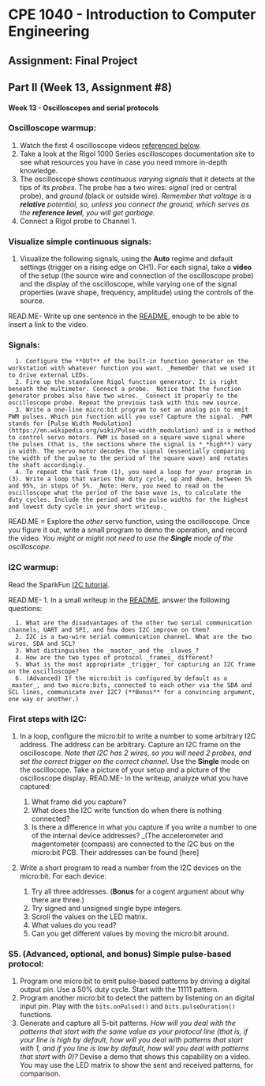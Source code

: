# CPE 1040 - Introduction to Computer Engineering

## Assignment: Final Project

## Part II (Week 13, Assignment #8)

#### Week 13 - Oscilloscopes and serial protocols

### Oscilloscope warmup:

   1. Watch the first 4 oscilloscope videos [referenced below](#oscilloscopes).
   2. Take a look at the Rigol 1000 Series oscilloscopes documentation site to see what resources you have in case you need mmore in-depth knowledge.
   3. The oscilloscope shows _continuous varying signals_ that it detects at the tips of its _probes_. The probe has a two wires: _signal_ (red or central probe), and _ground_ (black or outside wire). _Remember that voltage is a **relative** potential, so, unless you connect the ground, which serves as the **reference level**, you will get garbage._
   4. Connect a Rigol probe to Channel 1.

### Visualize simple continuous signals:

   1. Visualize the following signals, using the **Auto** regime and default settings (trigger on a rising edge on CH1). For each signal, take a **video** of the setup (the source wire and connection of the oscilloscope probe) and the display of the oscilloscope, while varying one of the signal properties (wave shape, frequency, amplitude) using the controls of the source. 
 
READ.ME- Write up one sentence in the [README](README.md), enough to be able to insert a link to the video.

### Signals:

      1. Configure the **OUT** of the built-in function generator on the workstation with whatever function you want. _Remember that we used it to drive external LEDs._
      2. Fire up the standalone Rigol function generator. It is right beneath the multimeter. Connect a probe. _Notice that the function generator probes also have two wires._ Connect it properly to the oscilloscope probe. Repeat the previous task with this new source.
      3. Write a one-line micro:bit program to set an analog pin to emit PWM pulses. Which pin function will you use? Capture the signal. _PWM stands for [Pulse Width Modulation](https://en.wikipedia.org/wiki/Pulse-width_modulation) and is a method to control servo motors. PWM is based on a square wave signal where the pulses (that is, the sections where the signal is *_*high**) vary in width. The servo motor decodes the signal (essentially comparing the width of the pulse to the period of the square wave) and rotates the shaft accordingly._
      4. To repeat the task from (1), you need a loop for your program in (3). Write a loop that varies the duty cycle, up and down, between 5% and 95%, in steps of 5%. _Note: Here, you need to read on the oscilloscope what the period of the base wave is, to calculate the duty cycles. Include the period and the pulse widths for the highest and lowest duty cycle in your short writeup._

READ.ME = Explore the _other_ servo function, using the oscilloscope. Once you figure it out, write a small program to demo the operation, and record the video. _You might or might not need to use the **Single** mode of the oscilloscope._
   
### I2C warmup:
 Read the SparkFun [I2C tutorial](https://learn.sparkfun.com/tutorials/i2c).
 
 READ.ME-  1. In a small writeup in the [README](README.md), answer the following questions:
 
      1. What are the disadvantages of the other two serial communication channels, UART and SPI, and how does I2C improve on them?
      2. I2C is a two-wire serial communication channel. What are the two wires, SDA and SCL?
      3. What distinguishes the _master_ and the _slaves_?
      4. How are the two types of protocol _frames_ different?
      5. What is the most appropriate _trigger_ for capturing an I2C frame on the oscilloscope?
      6. (Advanced) If the micro:bit is configured by default as a _master_, and two micro:bits, connected to each other via the SDA and SCL lines, communicate over I2C? (**Bonus** for a convincing argument, one way or another.)
 

### First steps with I2C:

  1. In a loop, configure the micro:bit to write a number to some arbitrary I2C address. The address can be arbitrary. Capture an I2C frame on the oscilloscope. _Note that I2C has 2 wires, so you will need 2 probes, and set the correct trigger on the correct channel._ Use the **Single** mode on the oscillocope. Take a picture of your setup and a picture of the oscilloscope display. 
  READ.ME- In the writeup, analyze what you have captured:
      1. What frame did you capture?
      2. What does the I2C write function do when there is nothing connected?
      3. Is there a difference in what you capture if you write a number to one of the internal device addresses? _(The accelerometer and magentometer (compass) are connected to the I2C bus on the micro:bit PCB. Their addresses can be found [here]
      
  2. Write a short program to read a number from the I2C devices on the micro:bit. For each device:
      1. Try all three addresses. (**Bonus** for a cogent argument about why there are three.)
      2. Try signed and unsigned single bype integers.
      3. Scroll the values on the LED matrix. 
      4. What values do you read?
      5. Can you get different values by moving the micro:bit around.

   
### S5. (Advanced, optional, and bonus) Simple pulse-based protocol:
   1. Program one micro:bit to emit pulse-based patterns by driving a digital output pin. Use a 50% duty cycle. Start with the 11111 pattern.
   2. Program another micro:bit to detect the pattern by listening on an digital input pin. Play with the `bits.onPulsed()` and `bits.pulseDuration()` functions.
   3. Generate and capture all 5-bit patterns. _How will you deal with the patterns that start with the same value as your protocol line (that is, if your line is high by default, how will you deal with patterns that start with 1, and if you line is low by default, how will you deal with patterns that start with 0)?_ Devise a demo that shows this capability on a video. You may use the LED matrix to show the sent and received patterns, for comparison.
